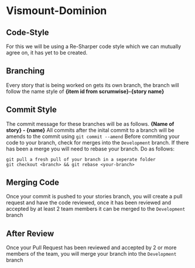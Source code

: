 # Vismount-Dominion
## Code-Style
For this we will be using a Re-Sharper code style which we can mutually agree on, it has yet to be created.

## Branching
Every story that is being worked on gets its own branch, the branch will follow the name style of **{item id from scrumwise}-{story name}**

## Commit Style
The commit message for these branches will be as follows.
**{Name of story} - {name}**
All commits after the inital commit to a branch will be amends to the commit using `git commit --amend`
Before commiting your code to your branch, check for merges into the `Development` branch. If there has been a merge you will need to rebase your branch.
Do as follows:
```
git pull a fresh pull of your branch in a seperate folder
git checkout <branch> && git rebase <your-branch>
```
## Merging Code
Once your commit is pushed to your stories branch, you will create a pull request and have the code reviewed, once it has been reviewed and accepted by at least 2 team members
it can be merged to the `Development` branch

## After Review
Once your Pull Request has been reviewed and accepted by 2 or more members of the team, you will merge your branch into the `Development` branch
